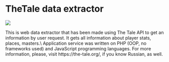 # TheTale data extractor
<img src="http://i.imgur.com/rJha5DB.png"></img>
<p>
  This is web data extractor that has been made using The Tale API to get an information by user request. It gets all information about player stats, places, masters.\
  Application service was written on PHP (OOP, no frameworks used) and JavaScript programming languages.
  For more information, please, visit https://the-tale.org/, if you know Russian, as well.
</p>  

